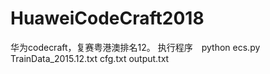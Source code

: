 # HuaweiCodeCraft2018
华为codecraft，复赛粤港澳排名12。
执行程序　python ecs.py TrainData_2015.12.txt cfg.txt output.txt
